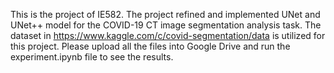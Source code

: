 This is the project of IE582. The project refined and implemented UNet and UNet++ model for the COVID-19 CT image segmentation analysis task. The dataset in https://www.kaggle.com/c/covid-segmentation/data is utilized for this project. Please upload all the files into Google Drive and run the experiment.ipynb file to see the results.